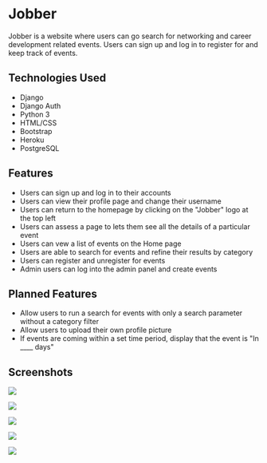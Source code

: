# Jobber

Jobber is a website where users can go search for networking and career development related events. Users can sign up and log in to register for and keep track of events.

## Technologies Used

* Django
* Django Auth
* Python 3
* HTML/CSS
* Bootstrap
* Heroku
* PostgreSQL

## Features

* Users can sign up and log in to their accounts
* Users can view their profile page and change their username
* Users can return to the homepage by clicking on the "Jobber" logo at the top left
* Users can assess a page to lets them see all the details of a particular event
* Users can vew a list of events on the Home page
* Users are able to search for events and refine their results by category
* Users can register and unregister for events
* Admin users can log into the admin panel and create events

## Planned Features

* Allow users to run a search for events with only a search parameter without a category filter
* Allow users to upload their own profile picture
* If events are coming within a set time period, display that the event is "In \_\_\_\_ days"


## Screenshots
![](https://files.slack.com/files-pri/T0351JZQ0-F01RVA7E74N/screen_shot_2021-03-22_at_9.38.52_am.png)

![](https://files.slack.com/files-pri/T0351JZQ0-F01SRTCBM6U/screen_shot_2021-03-22_at_9.39.16_am.png)

![](https://files.slack.com/files-pri/T0351JZQ0-F01SEMXNZ7T/screen_shot_2021-03-22_at_9.39.41_am.png)

![](https://files.slack.com/files-pri/T0351JZQ0-F01RMALEUR5/screen_shot_2021-03-22_at_9.40.13_am.png)

![](https://files.slack.com/files-pri/T0351JZQ0-F01RVAGRADU/screen_shot_2021-03-22_at_9.40.58_am.png)
